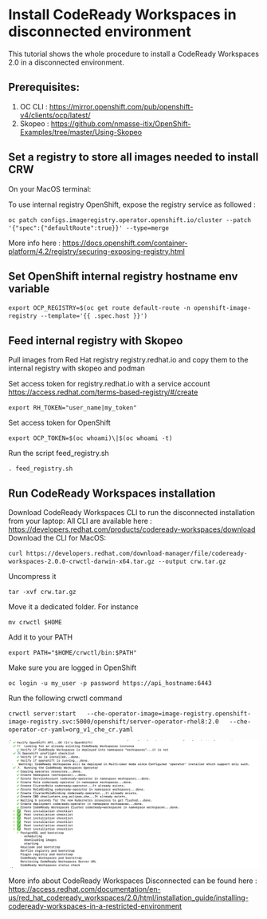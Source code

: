 # Install CodeReady Workspaces in disconnected environment

This tutorial shows the whole procedure to install a CodeReady Workspaces 2.0 in a disconnected environment.

## Prerequisites:

1. OC CLI : https://mirror.openshift.com/pub/openshift-v4/clients/ocp/latest/
2. Skopeo : https://github.com/nmasse-itix/OpenShift-Examples/tree/master/Using-Skopeo



## Set a registry to store all images needed to install CRW


On your MacOS terminal:

To use internal registry OpenShift, expose the registry service as followed  :

	oc patch configs.imageregistry.operator.openshift.io/cluster --patch '{"spec":{"defaultRoute":true}}' --type=merge

More info here : https://docs.openshift.com/container-platform/4.2/registry/securing-exposing-registry.html

## Set OpenShift internal registry hostname env variable

    export OCP_REGISTRY=$(oc get route default-route -n openshift-image-registry --template='{{ .spec.host }}')


## Feed internal registry with Skopeo 

Pull images from Red Hat registry registry.redhat.io and copy them to the internal registry with skopeo and podman

Set access token for registry.redhat.io with a service account https://access.redhat.com/terms-based-registry/#/create

    export RH_TOKEN="user_name|my_token"

Set access token for OpenShift

    export OCP_TOKEN=$(oc whoami)\|$(oc whoami -t)

Run the script feed_registry.sh

    . feed_registry.sh

## Run CodeReady Workspaces installation

Download CodeReady Workspaces CLI to run the disconnected installation from your laptop:
All CLI are available here : https://developers.redhat.com/products/codeready-workspaces/download
Download the CLI for MacOS:

    curl https://developers.redhat.com/download-manager/file/codeready-workspaces-2.0.0-crwctl-darwin-x64.tar.gz --output crw.tar.gz

Uncompress it 

    tar -xvf crw.tar.gz

Move it a dedicated folder. For instance

    mv crwctl $HOME

Add it to your PATH

    export PATH="$HOME/crwctl/bin:$PATH"

Make sure you are logged in OpenShift

    oc login -u my_user -p password https://api_hostname:6443 

Run the following crwctl command 

    crwctl server:start   --che-operator-image=image-registry.openshift-image-registry.svc:5000/openshift/server-operator-rhel8:2.0   --che-operator-cr-yaml=org_v1_che_cr.yaml

![logo](images/crw_installation.png)

More info about CodeReady Workspaces Disconnected can be found here : https://access.redhat.com/documentation/en-us/red_hat_codeready_workspaces/2.0/html/installation_guide/installing-codeready-workspaces-in-a-restricted-environment






